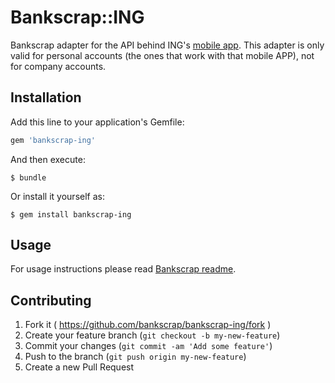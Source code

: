 # Bankscrap::ING

Bankscrap adapter for the API behind ING's [mobile app](https://play.google.com/store/apps/details?id=www.ingdirect.nativeframe&hl=en).
This adapter is only valid for personal accounts (the ones that work with that mobile APP), not for company accounts.

## Installation

Add this line to your application's Gemfile:

```ruby
gem 'bankscrap-ing'
```

And then execute:

    $ bundle

Or install it yourself as:

    $ gem install bankscrap-ing

## Usage

For usage instructions please read [Bankscrap readme](https://github.com/bankscrap/bankscrap#usage).


## Contributing

1. Fork it ( https://github.com/bankscrap/bankscrap-ing/fork )
2. Create your feature branch (`git checkout -b my-new-feature`)
3. Commit your changes (`git commit -am 'Add some feature'`)
4. Push to the branch (`git push origin my-new-feature`)
5. Create a new Pull Request
